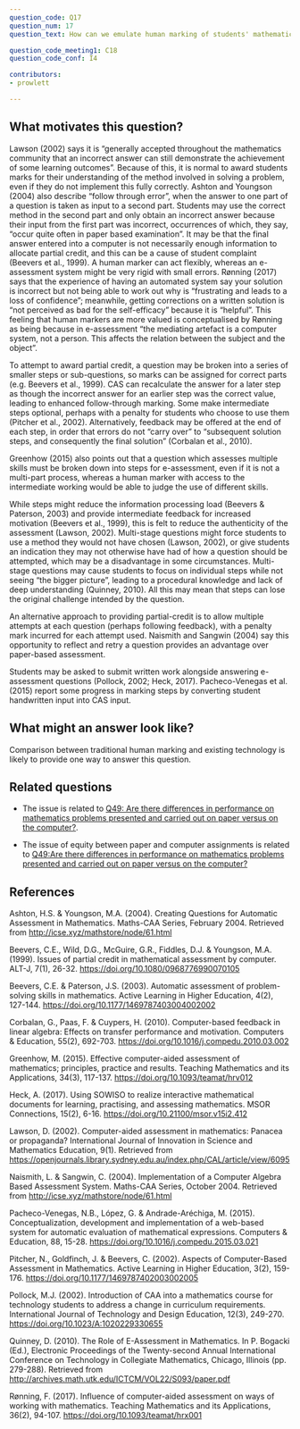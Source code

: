 ```yaml
---
question_code: Q17 
question_num: 17 
question_text: How can we emulate human marking of students' mathematical working such as follow-on marking and partially correct marking? 

question_code_meeting1: C18 
question_code_conf: I4 

contributors: 
- prowlett

---
```


## What motivates this question?

Lawson (2002) says it is “generally accepted throughout the mathematics community that an incorrect answer can still demonstrate the achievement of some learning outcomes”.  Because of this, it is normal to award students marks for their understanding of the method involved in solving a problem, even if they do not implement this fully correctly. Ashton and Youngson (2004) also describe “follow through error”, when the answer to one part of a question is taken as input to a second part. Students may use the correct method in the second part and only obtain an incorrect answer because their input from the first part was incorrect, occurrences of which, they say, “occur quite often in paper based examination”. It may be that the final answer entered into a computer is not necessarily enough information to allocate partial credit, and this can be a cause of student complaint (Beevers et al., 1999). A human marker can act flexibly, whereas an e-assessment system might be very rigid with small errors. Rønning (2017) says that the experience of having an automated system say your solution is incorrect but not being able to work out why is “frustrating and leads to a loss of confidence”; meanwhile, getting corrections on a written solution is “not perceived as bad for the self-efficacy” because it is “helpful”. This feeling that human markers are more valued is conceptualised by Rønning as being because in e-assessment “the mediating artefact is a computer system, not a person. This affects the relation between the subject and the object”.

To attempt to award partial credit, a question may be broken into a series of smaller steps or sub-questions, so marks can be assigned for correct parts (e.g. Beevers et al., 1999). CAS can recalculate the answer for a later step as though the incorrect answer for an earlier step was the correct value, leading to enhanced follow-through marking. Some make intermediate steps optional, perhaps with a penalty for students who choose to use them (Pitcher et al., 2002). Alternatively, feedback may be offered at the end of each step, in order that errors do not “carry over” to “subsequent solution steps, and consequently the final solution” (Corbalan et al., 2010). 

Greenhow (2015) also points out that a question which assesses multiple skills must be broken down into steps for e-assessment, even if it is not a multi-part process, whereas a human marker with access to the intermediate working would be able to judge the use of different skills.

While steps might reduce the information processing load (Beevers & Paterson, 2003) and provide intermediate feedback for increased motivation (Beevers et al., 1999), this is felt to reduce the authenticity of the assessment (Lawson, 2002). Multi-stage questions might force students to use a method they would not have chosen (Lawson, 2002), or give students an indication they may not otherwise have had of how a question should be attempted, which may be a disadvantage in some circumstances. Multi-stage questions may cause students to focus on individual steps while not seeing “the bigger picture”, leading to a procedural knowledge and lack of deep understanding (Quinney, 2010). All this may mean that steps can lose the original challenge intended by the question.

An alternative approach to providing partial-credit is to allow multiple attempts at each question (perhaps following feedback), with a penalty mark incurred for each attempt used. Naismith and Sangwin (2004) say this opportunity to reflect and retry a question provides an advantage over paper-based assessment. 

Students may be asked to submit written work alongside answering e-assessment questions (Pollock, 2002; Heck, 2017). Pacheco-Venegas et al. (2015) report some progress in marking steps by converting student handwritten input into CAS input.

## What might an answer look like?

Comparison between traditional human marking and existing technology is likely to provide one way to answer this question.

## Related questions

* The issue is related to [Q49: Are there differences in performance on mathematics problems presented and carried out on paper versus on the computer?](Q49).

* The issue of equity between paper and computer assignments is related to [Q49:Are there differences in performance on mathematics problems presented and carried out on paper versus on the computer?](Q49)

## References

Ashton, H.S. & Youngson, M.A. (2004). Creating Questions for Automatic Assessment in Mathematics. Maths-CAA Series, February 2004. Retrieved from http://icse.xyz/mathstore/node/61.html

Beevers, C.E., Wild, D.G., McGuire, G.R., Fiddles, D.J. & Youngson, M.A. (1999). Issues of partial credit in mathematical assessment by computer. ALT-J, 7(1), 26-32. https://doi.org/10.1080/0968776990070105

Beevers, C.E. & Paterson, J.S. (2003). Automatic assessment of problem-solving skills in mathematics. Active Learning in Higher Education, 4(2), 127-144. https://doi.org/10.1177/1469787403004002002

Corbalan, G., Paas, F. & Cuypers, H. (2010). Computer-based feedback in linear algebra: Effects on transfer performance and motivation. Computers & Education, 55(2), 692-703. https://doi.org/10.1016/j.compedu.2010.03.002

Greenhow, M. (2015). Effective computer-aided assessment of mathematics; principles, practice and results. Teaching Mathematics and its Applications, 34(3), 117-137. https://doi.org/10.1093/teamat/hrv012

Heck, A. (2017). Using SOWISO to realize interactive mathematical documents for learning, practising, and assessing mathematics. MSOR Connections, 15(2), 6-16. https://doi.org/10.21100/msor.v15i2.412

Lawson, D. (2002). Computer-aided assessment in mathematics: Panacea or propaganda? International Journal of Innovation in Science and Mathematics Education, 9(1). Retrieved from https://openjournals.library.sydney.edu.au/index.php/CAL/article/view/6095

Naismith, L. & Sangwin, C. (2004). Implementation of a Computer Algebra Based Assessment System. Maths-CAA Series, October 2004. Retrieved from http://icse.xyz/mathstore/node/61.html 

Pacheco-Venegas, N.B., López, G. & Andrade-Aréchiga, M. (2015). Conceptualization, development and implementation of a web-based system for automatic evaluation of mathematical expressions. Computers & Education, 88, 15-28. https://doi.org/10.1016/j.compedu.2015.03.021

Pitcher, N., Goldfinch, J. & Beevers, C. (2002). Aspects of Computer-Based Assessment in Mathematics. Active Learning in Higher Education, 3(2), 159-176. https://doi.org/10.1177/1469787402003002005

Pollock, M.J. (2002). Introduction of CAA into a mathematics course for technology students to address a change in curriculum requirements. International Journal of Technology and Design Education, 12(3), 249-270. https://doi.org/10.1023/A:1020229330655

Quinney, D. (2010). The Role of E-Assessment in Mathematics. In P. Bogacki (Ed.), Electronic Proceedings of the Twenty-second Annual International Conference on Technology in Collegiate Mathematics, Chicago, Illinois (pp. 279-288). Retrieved from http://archives.math.utk.edu/ICTCM/VOL22/S093/paper.pdf

Rønning, F. (2017). Influence of computer-aided assessment on ways of working with mathematics. Teaching Mathematics and its Applications, 36(2), 94-107. https://doi.org/10.1093/teamat/hrx001


